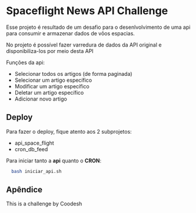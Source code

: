 
# Spaceflight News API Challenge

Esse projeto é resultado de um desafio para o desenlvolvimento
de uma api para consumir e armazenar dados de vôos espacias.

No projeto é possível fazer varredura de dados da API original
e disponibiliza-los por meio desta API

Funções da api:
* Selecionar todos os artigos (de forma paginada)
* Selecionar um artigo específico
* Modificar um artigo específico
* Deletar um artigo específico
* Adicionar novo artigo




## Deploy

Para fazer o deploy, fique atento aos 2 subprojetos:
* api_space_flight
* cron_db_feed

Para iniciar tanto a  **api** quanto o **CRON**:

```bash
  bash iniciar_api.sh
```




## Apêndice

This is a challenge by Coodesh

